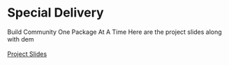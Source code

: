 # Special Delivery
Build Community One Package At A Time
Here are the project slides along with dem </br>
</br>
[Project Slides](bit.ly/2s9L3SW)
